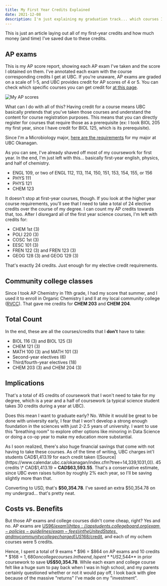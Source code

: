 ```yaml
---
title: My First Year Credits Explained
date: 2021-12-08
description: I'm just explaining my graduation track... which courses I need to take and which I don't.
---
```


This is just an article laying out all of my first-year credits and how much money (and time) I've saved due to these credits.

## AP exams

This is my AP score report, showing each AP exam I've taken and the score I obtained on them. I've annotated each exam with the course corresponding credits I get at UBC. If you're unaware, AP exams are graded on a scale of 1-5, and UBC provides credit for AP scores of 4 or 5. You can check which specific courses you can get credit for [at this page](https://you.ubc.ca/applying-ubc/applied/first-year-credit-ok/).

![My AP scores](/ap_scores.png)

What can I do with all of this? Having credit for a course means UBC basically pretends that you've taken those courses and understand the content for course registration purposes. This means that you can directly register for courses that require those as a prerequisite (ex: I took BIOL 205 my first year, since I have credit for BIOL 125, which is its prerequisite).

Since I'm a Microbiology major, [here are the requirements](http://www.calendar.ubc.ca/okanagan/index.cfm?tree=18,360,1102,1458) for my major at UBC Okanagan.

As you can see, I've already shaved off most of my coursework for first year. In the end, I'm just left with this... basically first-year english, physics, and half of chemistry.

- ENGL 109, or two of ENGL 112, 113, 114, 150, 151, 153, 154, 155, or 156
- PHYS 111
- PHYS 121
- CHEM 123

It doesn't stop at first-year courses, though. If you look at the higher year course requirements, you'll see that I need to take a total of 24 elective credits over the course of my degree. I can count my AP credits towards that, too. After I disregard all of the first year science courses, I'm left with credits for:

- CHEM 1st (3)
- POLI 220 (3)
- COSC 1st (3)
- EESC 101 (3)
- FREN 122 (3) and FREN 123 (3)
- GEOG 128 (3) and GEOG 129 (3)

That's exactly 24 credits. Just enough for my elective credit requirements.

## Community college classes

Since I took AP Chemistry in 11th grade, I had my score that summer, and I used it to enroll in Organic Chemistry I and II at my local community college ([RVCC](https://raritanval.edu)). That gave me credits for **CHEM 203** and **CHEM 204**.

## Total Count

In the end, these are all the courses/credits that I **don't** have to take:

- BIOL 116 (3) and BIOL 125 (3)
- CHEM 121 (3)
- MATH 100 (3) and MATH 101 (3)
- Second-year electives (6)
- Third/fourth-year electives (18)
- CHEM 203 (3) and CHEM 204 (3)

## Implications

That's a total of 45 credits of coursework that I won't need to take for my degree, which is a year and a half of coursework (a typical science student takes 30 credits during a year at UBC).

Does this mean I want to graduate early? No. While it would be great to be done with university early, I fear that I won't develop a strong enough foundation in the sciences with just 2-2.5 years of university. I want to use this "breathing room" to explore other options like minoring in Data Science or doing a co-op year to make my education more substantial.

As I soon realized, there's also huge financial savings that come with not having to take these courses. As of the time of writing, UBC charges int'l students CAD$1,413.19 for each credit taken ([Source](https://www.calendar.ubc.ca/okanagan/index.cfm?tree=14,339,1031,0)). 45 credits \* CAD$1,413.19 = **CAD$63,593.55**. That's a conservative estimate, since UBC even raises tuition by roughly 2% each year, so I'll be saving slightly more than that.

Converting to USD, that's **$50,354.78**. I've saved an extra $50,354.78 on my undergrad... that's pretty neat.

## Costs vs. Benefits

But those AP exams and college courses didn't come cheap, right? Yes and no. AP exams are [US$96/exam](https://apstudents.collegeboard.org/exam-policies-guidelines/exam-fees) in the United States, and my community college charged [US$168/credit](https://www.raritanval.edu/paying-for-college/tuition-and-fees), and each of my ochem courses were 5 credits.

Hence, I spent a total of 9 exams \* $96 = $864 on AP exams and 10 credits \* $168 = $1,680 on college courses. In the end, I spent **US$2,544** in prior coursework to save **US$50,354.78**. While each exam and college course felt like a huge sum to pay back when I was in high school, and my parents certainly questioned whether or not it would pay off, I look back with glee because of the massive "returns" I've made on my "investment".
